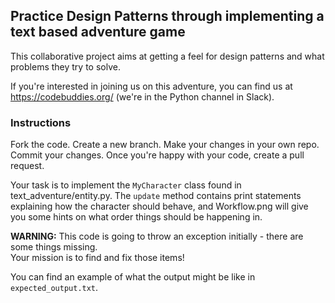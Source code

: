 Practice Design Patterns through implementing a text based adventure game
-------------------------------------------------------------------------

This collaborative project aims at getting a feel for design patterns and what 
problems they try to solve.

If you're interested in joining us on this adventure, you can find us at
https://codebuddies.org/ (we're in the Python channel in Slack).

### Instructions

Fork the code. Create a new branch. Make your changes in your own repo.
Commit your changes. Once you're happy with your code, create a pull request.

Your task is to implement the `MyCharacter` class found in 
text_adventure/entity.py. The `update` method contains print statements
explaining how the character should behave, and Workflow.png will give you
some hints on what order things should be happening in.

**WARNING:**  This code is going to throw an exception initially -  there are some things missing.  
Your mission is to find and fix those items! 

You can find an example of what the output might be like in 
`expected_output.txt`.
